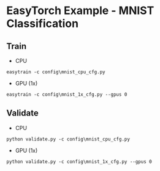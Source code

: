 # EasyTorch Example - MNIST Classification

## Train

* CPU

```shell
easytrain -c config\mnist_cpu_cfg.py
```

* GPU (1x)

```shell
easytrain -c config\mnist_1x_cfg.py --gpus 0
```

## Validate

* CPU

```shell
python validate.py -c config\mnist_cpu_cfg.py
```

* GPU (1x)

```shell
python validate.py -c config\mnist_1x_cfg.py --gpus 0
```
